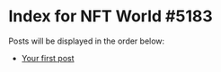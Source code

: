 # Index for NFT World #5183
Posts will be displayed in the order below:

- [Your first post](./001-first.md)

